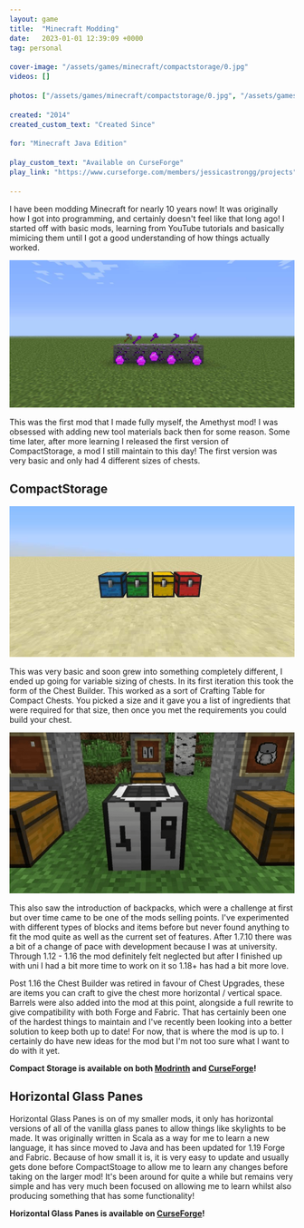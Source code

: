 ```yaml
---
layout: game
title:  "Minecraft Modding"
date:   2023-01-01 12:39:09 +0000
tag: personal

cover-image: "/assets/games/minecraft/compactstorage/0.jpg"
videos: []

photos: ["/assets/games/minecraft/compactstorage/0.jpg", "/assets/games/minecraft/compactstorage/1.jpg", "/assets/games/minecraft/compactstorage/2.jpg", "/assets/games/minecraft/compactstorage/3.jpg", "/assets/games/minecraft/hgp/1.jpg"]

created: "2014"
created_custom_text: "Created Since"

for: "Minecraft Java Edition"

play_custom_text: "Available on CurseForge"
play_link: "https://www.curseforge.com/members/jessicastrongg/projects"

---
```

I have been modding Minecraft for nearly 10 years now! It was originally how I got into programming, and certainly doesn't feel like that long ago! I started off with basic mods, learning from YouTube tutorials and basically mimicing them until I got a good understanding of how things actually worked.

![My first mod](/assets/about/1.jpg)

This was the first mod that I made fully myself, the Amethyst mod! I was obsessed with adding new tool materials back then for some reason. Some time later, after more learning I released the first version of CompactStorage, a mod I still maintain to this day! The first version was very basic and only had 4 different sizes of chests.

## CompactStorage
![First version of compact storage](/assets/about/2.jpg)

This was very basic and soon grew into something completely different, I ended up going for variable sizing of chests. In its first iteration this took the form of the Chest Builder. This worked as a sort of Crafting Table for Compact Chests. You picked a size and it gave you a list of ingredients that were required for that size, then once you met the requirements you could build your chest.

![Chest Builder](/assets/about/3.png)

This also saw the introduction of backpacks, which were a challenge at first but over time came to be one of the mods selling points. I've experimented with different types of blocks and items before but never found anything to fit the mod quite as well as the current set of features. After 1.7.10 there was a bit of a change of pace with development because I was at university. Through 1.12 - 1.16 the mod definitely felt neglected but after I finished up with uni I had a bit more time to work on it so 1.18+ has had a bit more love. 

Post 1.16 the Chest Builder was retired in favour of Chest Upgrades, these are items you can craft to give the chest more horizontal / vertical space. Barrels were also added into the mod at this point, alongside a full rewrite to give compatibility with both Forge and Fabric. That has certainly been one of the hardest things to maintain and I've recently been looking into a better solution to keep both up to date! For now, that is where the mod is up to. I certainly do have new ideas for the mod but I'm not too sure what I want to do with it yet.

**Compact Storage is available on both [Modrinth](https://modrinth.com/mod/compact_storage) and [CurseForge](https://www.curseforge.com/minecraft/mc-mods/compactstorage/files)!**

## Horizontal Glass Panes
Horizontal Glass Panes is on of my smaller mods, it only has horizontal versions of all of the vanilla glass panes to allow things like skylights to be made. It was originally written in Scala as a way for me to learn a new language, it has since moved to Java and has been updated for 1.19 Forge and Fabric. Because of how small it is, it is very easy to update and usually gets done before CompactStoage to allow me to learn any changes before taking on the larger mod! It's been around for quite a while but remains very simple and has very much been focused on allowing me to learn whilst also producing something that has some functionality!

**Horizontal Glass Panes is available on [CurseForge](https://www.curseforge.com/minecraft/mc-mods/horizontal-glass-panes)!**